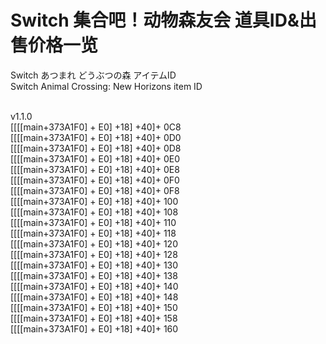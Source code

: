 # Switch 集合吧！动物森友会 道具ID&出售价格一览
Switch あつまれ どうぶつの森 アイテムID<br>
Switch Animal Crossing: New Horizons item ID<br>
<br>

v1.1.0<br>
[[[[main+373A1F0] + E0] +18] +40]+ 0C8<br>
[[[[main+373A1F0] + E0] +18] +40]+ 0D0<br>
[[[[main+373A1F0] + E0] +18] +40]+ 0D8<br>
[[[[main+373A1F0] + E0] +18] +40]+ 0E0<br>
[[[[main+373A1F0] + E0] +18] +40]+ 0E8<br>
[[[[main+373A1F0] + E0] +18] +40]+ 0F0<br>
[[[[main+373A1F0] + E0] +18] +40]+ 0F8<br>
[[[[main+373A1F0] + E0] +18] +40]+ 100<br>
[[[[main+373A1F0] + E0] +18] +40]+ 108<br>
[[[[main+373A1F0] + E0] +18] +40]+ 110<br>
[[[[main+373A1F0] + E0] +18] +40]+ 118<br>
[[[[main+373A1F0] + E0] +18] +40]+ 120<br>
[[[[main+373A1F0] + E0] +18] +40]+ 128<br>
[[[[main+373A1F0] + E0] +18] +40]+ 130<br>
[[[[main+373A1F0] + E0] +18] +40]+ 138<br>
[[[[main+373A1F0] + E0] +18] +40]+ 140<br>
[[[[main+373A1F0] + E0] +18] +40]+ 148<br>
[[[[main+373A1F0] + E0] +18] +40]+ 150<br>
[[[[main+373A1F0] + E0] +18] +40]+ 158<br>
[[[[main+373A1F0] + E0] +18] +40]+ 160<br>
